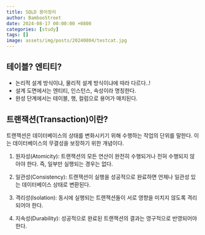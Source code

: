 ```yaml
---
title: SQLD 용어정리
author: BambooStreet
date: 2024-08-17 00:00:00 +0800
categories: [study]
tags: []
image: assets/img/posts/20240804/testcat.jpg
---
```


## 테이블? 엔티티?

* 논리적 설계 방식이냐, 물리적 설계 방식이냐에 따라 다르다..!
* 설계 도면에서는 엔티티, 인스턴스, 속성이라 명칭한다.
* 완성 단계에서는 테이블, 행, 컬럼으로 용어가 매치된다.


## 트랜잭션(Transaction)이란?

트랜잭션은 데이터베이스의 상태를 변화시키기 위해 수행하는 작업의 단위를 말한다.
이는 데이터베이스의 무결성을 보장하기 위한 개념이다.

1. 원자성(Atomicity): 트랜잭션의 모든 연산이 완전히 수행되거나 전혀 수행되지 않아야 한다. 즉, 일부만 실행되는 경우는 없다.

2. 일관성(Consistency): 트랜잭션이 실행을 성공적으로 완료하면 언제나 일관성 있는 데이터베이스 상태로 변환된다.

3. 격리성(Isolation): 동시에 실행되는 트랜잭션들이 서로 영향을 미치지 않도록 격리되어야 한다.

4. 지속성(Durability): 성공적으로 완료된 트랜잭션의 결과는 영구적으로 반영되어야 한다.

